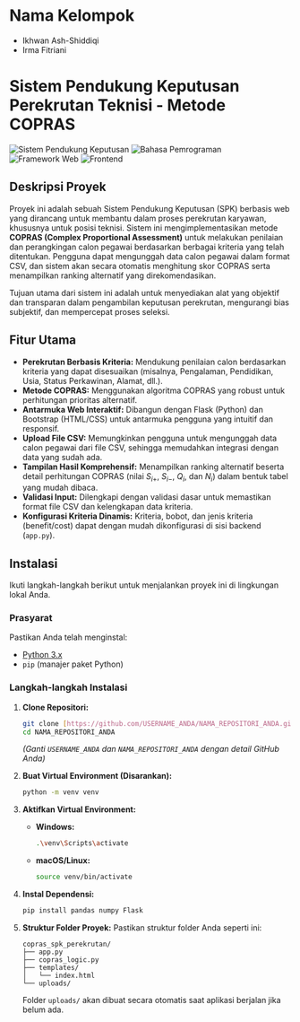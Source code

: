 # Nama Kelompok
- Ikhwan Ash-Shiddiqi
- Irma Fitriani

# Sistem Pendukung Keputusan Perekrutan Teknisi - Metode COPRAS

![Sistem Pendukung Keputusan](https://img.shields.io/badge/Metode-COPRAS-blue)
![Bahasa Pemrograman](https://img.shields.io/badge/Python-3.x-blueviolet)
![Framework Web](https://img.shields.io/badge/Flask-Web-green)
![Frontend](https://img.shields.io/badge/Frontend-HTML%2FCSS%2FBootstrap-orange)

## Deskripsi Proyek

Proyek ini adalah sebuah Sistem Pendukung Keputusan (SPK) berbasis web yang dirancang untuk membantu dalam proses perekrutan karyawan, khususnya untuk posisi teknisi. Sistem ini mengimplementasikan metode **COPRAS (Complex Proportional Assessment)** untuk melakukan penilaian dan perangkingan calon pegawai berdasarkan berbagai kriteria yang telah ditentukan. Pengguna dapat mengunggah data calon pegawai dalam format CSV, dan sistem akan secara otomatis menghitung skor COPRAS serta menampilkan ranking alternatif yang direkomendasikan.

Tujuan utama dari sistem ini adalah untuk menyediakan alat yang objektif dan transparan dalam pengambilan keputusan perekrutan, mengurangi bias subjektif, dan mempercepat proses seleksi.

## Fitur Utama

* **Perekrutan Berbasis Kriteria:** Mendukung penilaian calon berdasarkan kriteria yang dapat disesuaikan (misalnya, Pengalaman, Pendidikan, Usia, Status Perkawinan, Alamat, dll.).
* **Metode COPRAS:** Menggunakan algoritma COPRAS yang robust untuk perhitungan prioritas alternatif.
* **Antarmuka Web Interaktif:** Dibangun dengan Flask (Python) dan Bootstrap (HTML/CSS) untuk antarmuka pengguna yang intuitif dan responsif.
* **Upload File CSV:** Memungkinkan pengguna untuk mengunggah data calon pegawai dari file CSV, sehingga memudahkan integrasi dengan data yang sudah ada.
* **Tampilan Hasil Komprehensif:** Menampilkan ranking alternatif beserta detail perhitungan COPRAS (nilai $S_{i+}$, $S_{i-}$, $Q_i$, dan $N_i$) dalam bentuk tabel yang mudah dibaca.
* **Validasi Input:** Dilengkapi dengan validasi dasar untuk memastikan format file CSV dan kelengkapan data kriteria.
* **Konfigurasi Kriteria Dinamis:** Kriteria, bobot, dan jenis kriteria (benefit/cost) dapat dengan mudah dikonfigurasi di sisi backend (`app.py`).

## Instalasi

Ikuti langkah-langkah berikut untuk menjalankan proyek ini di lingkungan lokal Anda.

### Prasyarat

Pastikan Anda telah menginstal:
* [Python 3.x](https://www.python.org/downloads/)
* `pip` (manajer paket Python)

### Langkah-langkah Instalasi

1.  **Clone Repositori:**
    ```bash
    git clone [https://github.com/USERNAME_ANDA/NAMA_REPOSITORI_ANDA.git](https://github.com/USERNAME_ANDA/NAMA_REPOSITORI_ANDA.git)
    cd NAMA_REPOSITORI_ANDA
    ```
    *(Ganti `USERNAME_ANDA` dan `NAMA_REPOSITORI_ANDA` dengan detail GitHub Anda)*

2.  **Buat Virtual Environment (Disarankan):**
    ```bash
    python -m venv venv
    ```

3.  **Aktifkan Virtual Environment:**
    * **Windows:**
        ```bash
        .\venv\Scripts\activate
        ```
    * **macOS/Linux:**
        ```bash
        source venv/bin/activate
        ```

4.  **Instal Dependensi:**
    ```bash
    pip install pandas numpy Flask
    ```

5.  **Struktur Folder Proyek:**
    Pastikan struktur folder Anda seperti ini:
    ```
    copras_spk_perekrutan/
    ├── app.py
    ├── copras_logic.py
    ├── templates/
    │   └── index.html
    └── uploads/
    ```
    Folder `uploads/` akan dibuat secara otomatis saat aplikasi berjalan jika belum ada.
